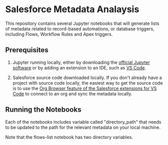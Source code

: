 # Salesforce Metadata Analaysis
This repository contains several Jupyter notebooks that will generate lists of metadata related to record-based automations, or database triggers, including Flows, Workflow Rules and Apex triggers.

## Prerequisites
1. Jupyter running locally, either by downloading the [official Jupyter software](https://docs.jupyter.org/en/latest/install.html) or by adding an extension to an IDE, such as [VS Code](https://marketplace.visualstudio.com/items?itemName=ms-toolsai.jupyter).

1. Salesforce source code downloaded locally. If you don't already have a project with source code locally, the easiest way to get the source code is to use the [Org Browser feature of the Salesforce extensions for VS Code](https://developer.salesforce.com/tools/vscode/en/sf-dev-env/org-browser) to connect to an org and sync the metadata locally.

## Running the Notebooks
Each of the notebooks includes variable called "directory_path" that needs to be updated to the path for the relevant metadata on your local machine.

Note that the flows-list notebook has two directory variables.